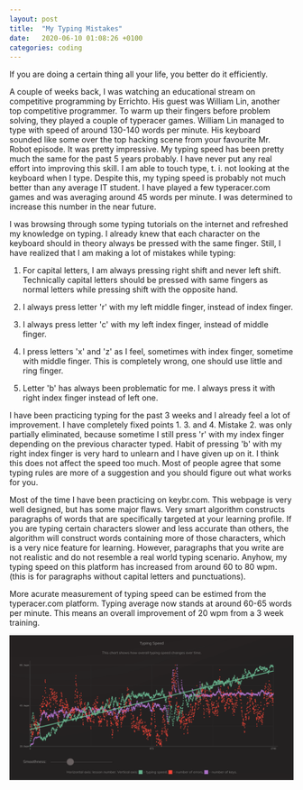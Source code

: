 ```yaml
---
layout: post
title:  "My Typing Mistakes"
date:   2020-06-10 01:08:26 +0100
categories: coding
---
```



If you are doing a certain thing all your life, you better do it efficiently.

A couple of weeks back, I was watching an educational stream on competitive programming by Errichto. His guest was William Lin, another top competitive programmer.
To warm up their fingers before problem solving, they played a couple of typeracer games. William Lin managed to type with speed of around 130-140 words per minute.
His keyboard sounded like some over the top hacking scene from your favourite Mr. Robot episode. It was pretty impressive.
My typing speed has been pretty much the same for the past 5 years probably. I have never put any real effort into improving this skill.
I am able to touch type, t. i. not looking at the keyboard when I type. Despite this, my typing speed is probably not much better than any average IT student.
I have played a few typeracer.com games and was averaging around 45 words per minute. I was determined to increase this number in the near future.

I was browsing through some typing tutorials on the internet and refreshed my knowledge on typing. I already knew that each character on the keyboard should in theory always be pressed with the same finger. Still, I have realized that I am making a lot of mistakes while typing:

1. For capital letters, I am always pressing right shift and never left shift. Technically capital letters should be pressed with same fingers
as normal letters while pressing shift with the opposite hand.

2. I always press letter 'r' with my left middle finger, instead of index finger.

3. I always press letter 'c' with my left index finger, instead of middle finger.

4. I press letters 'x' and 'z' as I feel, sometimes with index finger, sometime with middle finger. This is completely wrong, one should use little and ring finger.

5. Letter 'b' has always been problematic for me. I always press it with right index finger instead of left one.

I have been practicing typing for the past 3 weeks and I already feel a lot of improvement. I have completely fixed points 1. 3. and 4.
Mistake 2. was only partially eliminated, because sometime I still press 'r' with my index finger depending on the previous character typed.
Habit of pressing 'b' with my right index finger is very hard to unlearn and I have given up on it. I think this does not affect the speed too much.
Most of people agree that some typing rules are more of a suggestion and you should figure out what works for you.

Most of the time I have been practicing on keybr.com. This webpage is very well designed, but has some major flaws. Very smart algorithm constructs paragraphs of words
that are specifically targeted at your learning profile. If you are typing certain characters slower and less accurate than others, the algorithm will construct words containing more of those characters, which is a very nice feature for learning. However, paragraphs that you write are not realistic and do not resemble a real world typing scenario. Anyhow, my typing speed on this platform has increased from around 60 to 80 wpm. (this is for paragraphs without capital letters and punctuations).

More acurate measurement of typing speed can be estimed from the typeracer.com platform. Typing average now stands at around 60-65 words per minute.
This means an overall improvement of 20 wpm from a 3 week training.

![My learning curve on keybr.com](/assets/typing_improvement.png)
